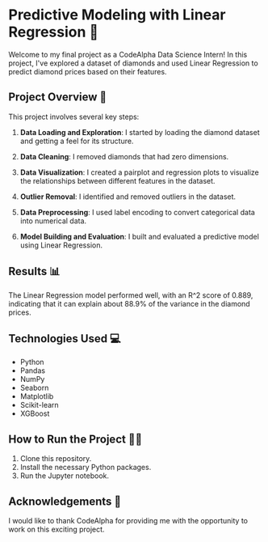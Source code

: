 
# Predictive Modeling with Linear Regression 💎

Welcome to my final project as a CodeAlpha Data Science Intern! In this project, I've explored a dataset of diamonds and used Linear Regression to predict diamond prices based on their features.

## Project Overview 📝

This project involves several key steps:

1. **Data Loading and Exploration**: I started by loading the diamond dataset and getting a feel for its structure.

2. **Data Cleaning**: I removed diamonds that had zero dimensions.

3. **Data Visualization**: I created a pairplot and regression plots to visualize the relationships between different features in the dataset.

4. **Outlier Removal**: I identified and removed outliers in the dataset.

5. **Data Preprocessing**: I used label encoding to convert categorical data into numerical data.

6. **Model Building and Evaluation**: I built and evaluated a predictive model using Linear Regression.

## Results 📊

The Linear Regression model performed well, with an R^2 score of 0.889, indicating that it can explain about 88.9% of the variance in the diamond prices.

## Technologies Used 💻

* Python
* Pandas
* NumPy
* Seaborn
* Matplotlib
* Scikit-learn
* XGBoost

## How to Run the Project 🏃‍♀️

1. Clone this repository.
2. Install the necessary Python packages.
3. Run the Jupyter notebook.

## Acknowledgements 🙏

I would like to thank CodeAlpha for providing me with the opportunity to work on this exciting project.

